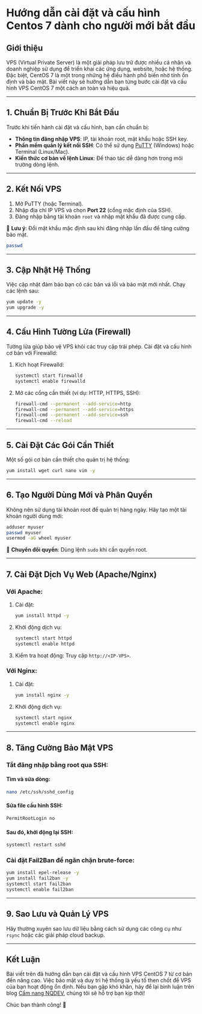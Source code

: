 # Hướng dẫn cài đặt và cấu hình Centos 7 dành cho người mới bắt đầu

## **Giới thiệu**

VPS (Virtual Private Server) là một giải pháp lưu trữ được nhiều cá nhân và doanh nghiệp sử dụng để triển khai các ứng dụng, website, hoặc hệ thống. Đặc biệt, CentOS 7 là một trong những hệ điều hành phổ biến nhờ tính ổn định và bảo mật. Bài viết này sẽ hướng dẫn bạn từng bước cài đặt và cấu hình VPS CentOS 7 một cách an toàn và hiệu quả.

***

## 1. **Chuẩn Bị Trước Khi Bắt Đầu**

Trước khi tiến hành cài đặt và cấu hình, bạn cần chuẩn bị:

* **Thông tin đăng nhập VPS**: IP, tài khoản root, mật khẩu hoặc SSH key.
* **Phần mềm quản lý kết nối SSH**: Có thể sử dụng [PuTTY](https://putty.org/) (Windows) hoặc Terminal (Linux/Mac).
* **Kiến thức cơ bản về lệnh Linux**: Để thao tác dễ dàng hơn trong môi trường dòng lệnh.

***

## 2. **Kết Nối VPS**

1. Mở PuTTY (hoặc Terminal).
2. Nhập địa chỉ IP VPS và chọn **Port 22** (cổng mặc định của SSH).
3. Đăng nhập bằng tài khoản `root` và nhập mật khẩu đã được cung cấp.

📌 **Lưu ý**: Đổi mật khẩu mặc định sau khi đăng nhập lần đầu để tăng cường bảo mật.

```bash
passwd
```

***

## 3. **Cập Nhật Hệ Thống**

Việc cập nhật đảm bảo bạn có các bản vá lỗi và bảo mật mới nhất. Chạy các lệnh sau:

```bash
yum update -y
yum upgrade -y
```

***

## 4. **Cấu Hình Tường Lửa (Firewall)**

Tường lửa giúp bảo vệ VPS khỏi các truy cập trái phép. Cài đặt và cấu hình cơ bản với Firewalld:

1.  Kích hoạt Firewalld:

    ```bash
    systemctl start firewalld
    systemctl enable firewalld
    ```
2.  Mở các cổng cần thiết (ví dụ: HTTP, HTTPS, SSH):

    ```bash
    firewall-cmd --permanent --add-service=http
    firewall-cmd --permanent --add-service=https
    firewall-cmd --permanent --add-service=ssh
    firewall-cmd --reload
    ```

***

## 5. **Cài Đặt Các Gói Cần Thiết**

Một số gói cơ bản cần thiết cho quản trị hệ thống:

```bash
yum install wget curl nano vim -y
```

***

## 6. **Tạo Người Dùng Mới và Phân Quyền**

Không nên sử dụng tài khoản root để quản trị hàng ngày. Hãy tạo một tài khoản người dùng mới:

```bash
adduser myuser
passwd myuser
usermod -aG wheel myuser
```

📌 **Chuyển đổi quyền**: Dùng lệnh `sudo` khi cần quyền root.

***

## 7. **Cài Đặt Dịch Vụ Web (Apache/Nginx)**

### **Với Apache:**

1.  Cài đặt:

    ```bash
    yum install httpd -y
    ```
2.  Khởi động dịch vụ:

    ```bash
    systemctl start httpd
    systemctl enable httpd
    ```
3. Kiểm tra hoạt động: Truy cập `http://<IP-VPS>`.

### **Với Nginx:**

1.  Cài đặt:

    ```bash
    yum install nginx -y
    ```
2.  Khởi động dịch vụ:

    ```bash
    systemctl start nginx
    systemctl enable nginx
    ```

***

## 8. **Tăng Cường Bảo Mật VPS**

### **Tắt đăng nhập bằng root qua SSH**:

#### Tìm và sửa dòng:

```bash
nano /etc/ssh/sshd_config
```

#### Sửa file cấu hình SSH:

```bash
PermitRootLogin no
```

#### Sau đó, khởi động lại SSH:

```bash
systemctl restart sshd
```

### **Cài đặt Fail2Ban** để ngăn chặn brute-force:

```bash
yum install epel-release -y
yum install fail2ban -y
systemctl start fail2ban
systemctl enable fail2ban
```

***

## 9. **Sao Lưu và Quản Lý VPS**

Hãy thường xuyên sao lưu dữ liệu bằng cách sử dụng các công cụ như `rsync` hoặc các giải pháp cloud backup.

***

## Kết Luận

Bài viết trên đã hướng dẫn bạn cài đặt và cấu hình VPS CentOS 7 từ cơ bản đến nâng cao. Việc bảo mật và duy trì hệ thống là yếu tố then chốt để VPS của bạn hoạt động ổn định. Nếu bạn gặp khó khăn, hãy để lại bình luận trên blog [Cẩm nang NQDEV](../../), chúng tôi sẽ hỗ trợ bạn kịp thời!

Chúc bạn thành công! 🚀
